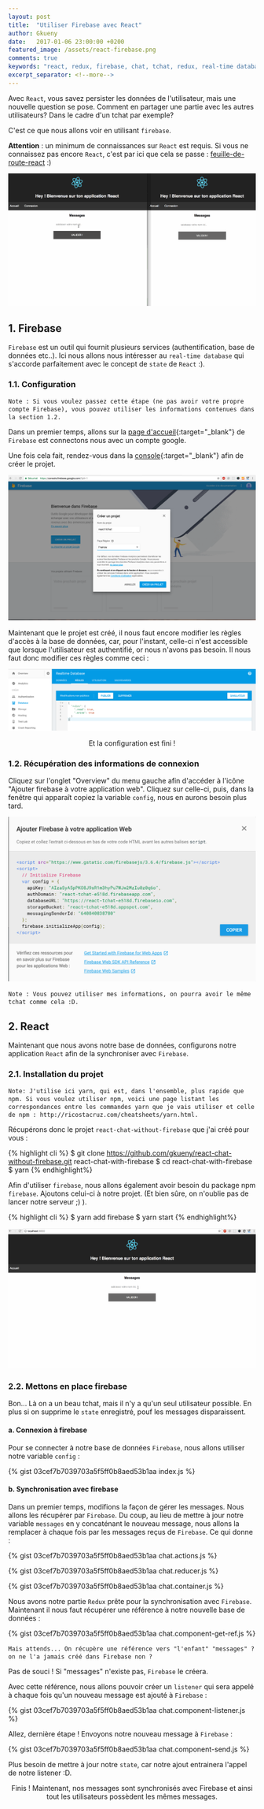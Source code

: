 ```yaml
---
layout: post
title:  "Utiliser Firebase avec React"
author: Gkueny
date:   2017-01-06 23:00:00 +0200
featured_image: /assets/react-firebase.png
comments: true
keywords: "react, redux, firebase, chat, tchat, redux, real-time database, react with firebase, react avec firebase, react et firebase, realtime, database, realtime-database, state"
excerpt_separator: <!--more-->
---
```

Avec `React`, vous savez persister les données de l'utilisateur, mais une nouvelle question se pose. Comment en partager une partie avec les autres utilisateurs? Dans le cadre d'un tchat par exemple?
<!--more-->

C'est ce que nous allons voir en utilisant `firebase`.

**Attention** : un minimum de connaissances sur `React` est requis. Si vous ne connaissez pas encore `React`, c'est par ici que cela se passe : [feuille-de-route-react](http://gkueny.fr/feuille-de-route-react) :)

<div id="toc"></div>

![react and firebase tchat](assets/react-tchat.gif)


## 1. Firebase

`Firebase` est un outil qui fournit plusieurs services (authentification, base de données etc..). Ici nous allons nous intéresser au `real-time database` qui s'accorde parfaitement avec le concept de `state` de `React` :).

### 1.1. Configuration

    Note : Si vous voulez passez cette étape (ne pas avoir votre propre compte Firebase), vous pouvez utiliser les informations contenues dans la section 1.2.

Dans un premier temps, allons sur la [page d'accueil](https://firebase.google.com/){:target="\_blank"} de `Firebase` est connectons nous avec un compte google.

Une fois cela fait, rendez-vous dans la [console](https://console.firebase.google.com){:target="\_blank"} afin de créer le projet.

![création du projet firebase](assets/etape-1-firebase.png)

Maintenant que le projet est créé, il nous faut encore modifier les règles d'accès à la base de données, car, pour l'instant, celle-ci n'est accessible que lorsque l'utilisateur est authentifié, or nous n'avons pas besoin. Il nous faut donc modifier ces règles comme ceci :

![modification des règles](assets/regles-firebase.png)

<center>
    Et la configuration est fini !
</center>

### 1.2. Récupération des informations de connexion

Cliquez sur l'onglet "Overview" du menu gauche afin d'accéder à l'icône "Ajouter firebase à votre application web". Cliquez sur celle-ci, puis, dans la fenêtre qui apparaît copiez la variable `config`, nous en aurons besoin plus tard.

![récupération des informations de connexions à la base de données](assets/etape-2-firebase.png)

    Note : Vous pouvez utiliser mes informations, on pourra avoir le même tchat comme cela :D.

## 2. React

Maintenant que nous avons notre base de données, configurons notre application `React` afin de la synchroniser avec `Firebase`.

### 2.1. Installation du projet

    Note: J'utilise ici yarn, qui est, dans l'ensemble, plus rapide que npm. Si vous voulez utiliser npm, voici une page listant les correspondances entre les commandes yarn que je vais utiliser et celle de npm : http://ricostacruz.com/cheatsheets/yarn.html.

Récupérons donc le projet `react-chat-without-firebase` que j'ai créé pour vous :

{% highlight cli %}
$ git clone https://github.com/gkueny/react-chat-without-firebase.git react-chat-with-firebase
$ cd react-chat-with-firebase
$ yarn
{% endhighlight%}

Afin d'utiliser `firebase`, nous allons également avoir besoin du package npm `firebase`. Ajoutons celui-ci à notre projet. (Et bien sûre, on n'oublie pas de lancer notre serveur ;) ).

{% highlight cli %}
$ yarn add firebase
$ yarn start
{% endhighlight%}

![un chat sans connexion à firebase](assets/react-tchat-part-1.gif)

### 2.2. Mettons en place firebase

Bon... Là on a un beau tchat, mais il n'y a qu'un seul utilisateur possible. En plus si on supprime le `state` enregistré, pouf les messages disparaissent.

#### a. Connexion à firebase

Pour se connecter à notre base de données `Firebase`, nous allons utiliser notre variable `config` :

{% gist 03cef7b7039703a5f5ff0b8aed53b1aa index.js %}

#### b. Synchronisation avec firebase

Dans un premier temps, modifions la façon de gérer les messages. Nous allons les récupérer par `Firebase`. Du coup, au lieu de mettre à jour notre variable `messages` en y concaténant le nouveau message, nous allons la remplacer à chaque fois par les messages reçus de `Firebase`. Ce qui donne :

{% gist 03cef7b7039703a5f5ff0b8aed53b1aa chat.actions.js %}

{% gist 03cef7b7039703a5f5ff0b8aed53b1aa chat.reducer.js %}

{% gist 03cef7b7039703a5f5ff0b8aed53b1aa chat.container.js %}

Nous avons notre partie `Redux` prête pour la synchronisation avec `Firebase`. Maintenant il nous faut récupérer une référence à notre nouvelle base de données :

{% gist 03cef7b7039703a5f5ff0b8aed53b1aa chat.component-get-ref.js %}

    Mais attends... On récupère une référence vers "l'enfant" "messages" ? on ne l'a jamais créé dans Firebase non ?

Pas de souci ! Si "messages" n'existe pas, `Firebase` le créera.

Avec cette référence, nous allons pouvoir créer un `listener` qui sera appelé à chaque fois qu'un nouveau message est ajouté à `Firebase` :

{% gist 03cef7b7039703a5f5ff0b8aed53b1aa chat.component-listener.js %}

Allez, dernière étape ! Envoyons notre nouveau message à `Firebase` :

{% gist 03cef7b7039703a5f5ff0b8aed53b1aa chat.component-send.js %}

Plus besoin de mettre à jour notre `state`, car notre ajout entrainera l'appel de notre listener :D.

<center>
    Finis ! Maintenant, nos messages sont synchronisés avec Firebase et ainsi tout les utilisateurs possèdent les mêmes messages.
</center>
